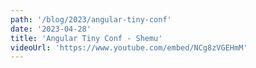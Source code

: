 ```yaml
---
path: '/blog/2023/angular-tiny-conf'
date: '2023-04-28'
title: 'Angular Tiny Conf - Shemu'
videoUrl: 'https://www.youtube.com/embed/NCg8zVGEHmM'
---
```

